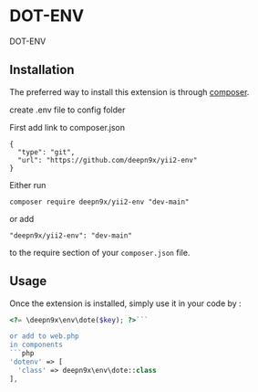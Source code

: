 DOT-ENV
=======
DOT-ENV

Installation
------------

The preferred way to install this extension is through [composer](http://getcomposer.org/download/).

create .env file to config folder

First add link to composer.json
```
{
  "type": "git",
  "url": "https://github.com/deepn9x/yii2-env"
}

```
Either run

```
composer require deepn9x/yii2-env "dev-main"
```

or add

```
"deepn9x/yii2-env": "dev-main"
```

to the require section of your `composer.json` file.


Usage
-----

Once the extension is installed, simply use it in your code by  :

```php
<?= \deepn9x\env\dote($key); ?>```

or add to web.php
in components 
```php
'dotenv' => [
  'class' => deepn9x\env\dote::class
],
```
